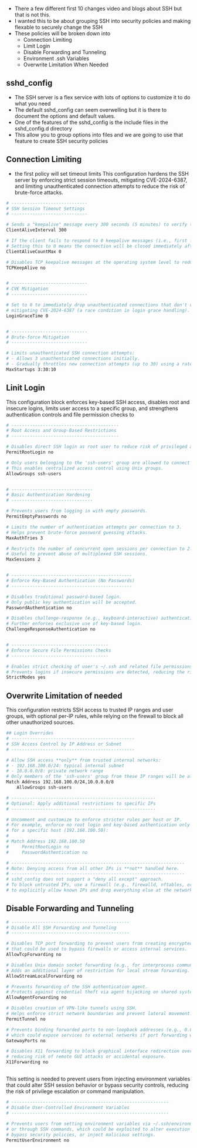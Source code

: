 
- There a few different first 10 changes video and blogs about SSH but that is not this.
- I wanted this to be about grouping SSH into security policies and making flexable to securely change the SSH 
- These policies will be broken down into
    - Connection Limiting
    - Limit Login
    - Disable Forwarding and Tunneling
    - Environment .ssh Variables
    - Overwrite Limitation When Needed
 
## sshd_config
- The SSH server is a flex service with lots of options to customize it to do what you need
- The default sshd_config can seem overwelling but it is there to document the options and default values.
- One of the features of the sshd_config is the include files in the sshd_config.d directory
- This allow you to group options into files and we are going to use that feature to create SSH security policies
      
## Connection Limiting

- the first policy will set timeout limits
This configuration hardens the SSH server by enforcing strict session timeouts, mitigating CVE-2024-6387, and limiting unauthenticated connection attempts to reduce the risk of brute-force attacks.

```bash
# -----------------------------
# SSH Session Timeout Settings
# -----------------------------

# Sends a "keepalive" message every 300 seconds (5 minutes) to verify the client is still responsive.
ClientAliveInterval 300

# If the client fails to respond to 0 keepalive messages (i.e., first failure triggers disconnect).
# Setting this to 0 means the connection will be closed immediately after the first missed response.
ClientAliveCountMax 0

# Disables TCP keepalive messages at the operating system level to reduce potential detection/exploitation.
TCPKeepAlive no


# -----------------------------
# CVE Mitigation
# -----------------------------

# Set to 0 to immediately drop unauthenticated connections that don't complete login,
# mitigating CVE-2024-6387 (a race condition in login grace handling).
LoginGraceTime 0


# -----------------------------
# Brute-force Mitigation
# -----------------------------

# Limits unauthenticated SSH connection attempts:
# - Allows 3 unauthenticated connections initially.
# - Gradually throttles new connection attempts (up to 30) using a rate of 1 every 10 seconds.
MaxStartups 3:30:10

```


## Linit Login

This configuration block enforces key-based SSH access, disables root and insecure logins, limits user access to a specific group, and strengthens authentication controls and file permission checks to 

```bash
# -----------------------------------------
# Root Access and Group-Based Restrictions
# -----------------------------------------

# Disables direct SSH login as root user to reduce risk of privileged account compromise.
PermitRootLogin no

# Only users belonging to the 'ssh-users' group are allowed to connect via SSH.
# This enables centralized access control using Unix groups.
AllowGroups ssh-users


# -------------------------------
# Basic Authentication Hardening
# -------------------------------

# Prevents users from logging in with empty passwords.
PermitEmptyPasswords no

# Limits the number of authentication attempts per connection to 3.
# Helps prevent brute-force password guessing attacks.
MaxAuthTries 3

# Restricts the number of concurrent open sessions per connection to 2.
# Useful to prevent abuse of multiplexed SSH sessions.
MaxSessions 2


# ----------------------------------------------
# Enforce Key-Based Authentication (No Passwords)
# ----------------------------------------------

# Disables traditional password-based login.
# Only public key authentication will be accepted.
PasswordAuthentication no

# Disables challenge-response (e.g., keyboard-interactive) authentication.
# Further enforces exclusive use of key-based login.
ChallengeResponseAuthentication no


# -------------------------------------
# Enforce Secure File Permissions Checks
# -------------------------------------

# Enables strict checking of user's ~/.ssh and related file permissions.
# Prevents logins if insecure permissions are detected, reducing the risk of key theft.
StrictModes yes

```

## Overwrite Limitation of needed

This configuration restricts SSH access to trusted IP ranges and user groups, with optional per-IP rules, while relying on the firewall to block all other unauthorized sources.

```bash
## Login Overrides
# -----------------------------------------------
# SSH Access Control by IP Address or Subnet
# -----------------------------------------------

# Allow SSH access **only** from trusted internal networks:
# - 192.168.100.0/24: typical internal subnet
# - 10.0.0.0/8: private network range
# Only members of the 'ssh-users' group from these IP ranges will be allowed.
Match Address 192.168.100.0/24,10.0.0.0/8
    AllowGroups ssh-users

# -------------------------------------------------------
# Optional: Apply additional restrictions to specific IPs
# -------------------------------------------------------

# Uncomment and customize to enforce stricter rules per host or IP.
# For example, enforce no root login and key-based authentication only
# for a specific host (192.168.100.50):
#
# Match Address 192.168.100.50
#     PermitRootLogin no
#     PasswordAuthentication no

# ------------------------------------------------------------------
# Note: Denying access from all other IPs is **not** handled here.
# ------------------------------------------------------------------
# sshd_config does not support a "deny all except" approach.
# To block untrusted IPs, use a firewall (e.g., firewalld, nftables, or iptables)
# to explicitly allow known IPs and drop everything else at the network level.

```

## Disable Forwarding and Tunneling

```bash
# ---------------------------------------------
# Disable All SSH Forwarding and Tunneling
# ---------------------------------------------

# Disables TCP port forwarding to prevent users from creating encrypted tunnels
# that could be used to bypass firewalls or access internal services.
AllowTcpForwarding no

# Disables Unix domain socket forwarding (e.g., for interprocess communication).
# Adds an additional layer of restriction for local stream forwarding.
AllowStreamLocalForwarding no

# Prevents forwarding of the SSH authentication agent.
# Protects against credential theft via agent hijacking on shared systems.
AllowAgentForwarding no

# Disables creation of VPN-like tunnels using SSH.
# Helps enforce strict network boundaries and prevent lateral movement.
PermitTunnel no

# Prevents binding forwarded ports to non-loopback addresses (e.g., 0.0.0.0),
# which could expose services to external networks if port forwarding were enabled.
GatewayPorts no

# Disables X11 forwarding to block graphical interface redirection over SSH,
# reducing risk of remote GUI attacks or accidental exposure.
X11Forwarding no


```


##
This setting is needed to prevent users from injecting environment variables that could alter SSH session behavior or bypass security controls, reducing the risk of privilege escalation or command manipulation.


```bash
# ------------------------------------------------------------
# Disable User-Controlled Environment Variables
# ------------------------------------------------------------

# Prevents users from setting environment variables via ~/.ssh/environment
# or through SSH commands, which could be exploited to alter execution behavior,
# bypass security policies, or inject malicious settings.
PermitUserEnvironment no

```
